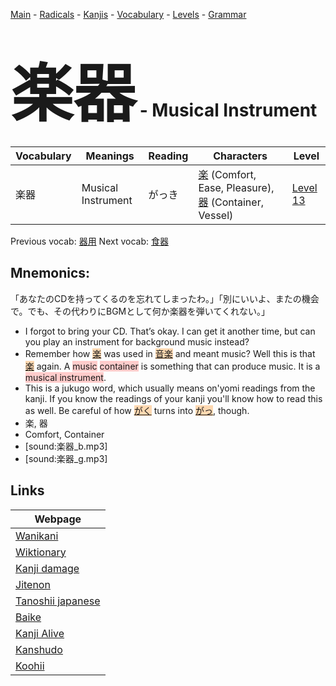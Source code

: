 <style> bigfont {font-size: 100px}</style>
[Main](../README.md) -
[Radicals](../radicals.md) -
[Kanjis](../kanjis.md) -
[Vocabulary](../vocabulary.md) -
[Levels](../levels.md) -
[Grammar](../grammar.md)
# <bigfont> 楽器</bigfont> - Musical Instrument 

| Vocabulary | Meanings | Reading | Characters | Level |
| --- | --- | --- | --- | --- |
| 楽器 | Musical Instrument | がっき |  [楽](../kanjis/楽.md) (Comfort, Ease, Pleasure), [器](../kanjis/器.md) (Container, Vessel) | [Level 13](../levels/wk_level13.md) |

Previous vocab: [器用](器用.md) Next vocab: [食器](食器.md) 

## Mnemonics:
「あなたのCDを持ってくるのを忘れてしまったわ。」「別にいいよ、またの機会で。でも、その代わりにBGMとして何か楽器を弾いてくれない。」
* I forgot to bring your CD. That’s okay. I can get it another time, but can you play an instrument for background music instead?
* Remember how <span style="background-color:#fed8b1"> [楽](https://jisho.org/search/楽)</span> was used in <span style="background-color:#fed8b1"> [音楽](https://jisho.org/search/音楽)</span> and meant music? Well this is that <span style="background-color:#fed8b1"> [楽](https://jisho.org/search/楽)</span> again. A <span style="background-color:#ffcccb"> music</span> <span style="background-color:#ffcccb"> container</span> is something that can produce music. It is a <span style="background-color:#ffcccb"> musical instrument</span>.
* This is a jukugo word, which usually means on'yomi readings from the kanji. If you know the readings of your kanji you'll know how to read this as well. Be careful of how <span style="background-color:#fed8b1"> [がく](https://jisho.org/search/がく)</span> turns into <span style="background-color:#fed8b1"> [がっ](https://jisho.org/search/がっ)</span>, though.
* 楽, 器
* Comfort, Container
* [sound:楽器_b.mp3]
* [sound:楽器_g.mp3]


## Links 

| Webpage |
| --- |
| [Wanikani          ](https://www.wanikani.com/kanji/楽器) |
| [Wiktionary        ](https://en.wiktionary.org/wiki/楽器) |
| [Kanji damage      ](http://www.kanjidamage.com/kanji/search?utf8=✓&q=楽器) |
| [Jitenon           ](https://jitenon.com/kanji/楽器) |
| [Tanoshii japanese ](https://www.tanoshiijapanese.com/dictionary/kanji.cfm?k=楽器) |
| [Baike             ](https://baike.baidu.com/item/楽器) |
| [Kanji Alive       ](https://app.kanjialive.com/楽器) |
| [Kanshudo          ](https://www.kanshudo.com/searchmn?q=楽器) |
| [Koohii            ](https://kanji.koohii.com/study/kanji/楽器) |
